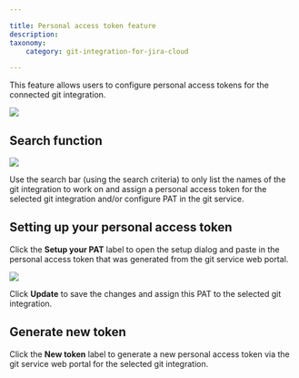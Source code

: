```yaml
---

title: Personal access token feature
description:
taxonomy:
    category: git-integration-for-jira-cloud

---
```

This feature allows users to configure personal access tokens for the connected git integration.

![](https://bigbrassband.atlassian.net/wiki/download/thumbnails/1739948039/gitcloud-user-settings-pat-feature.png?version=1&modificationDate=1623726472615&cacheVersion=1&api=v2&width=557&height=220)

## Search function

![](https://bigbrassband.atlassian.net/wiki/download/thumbnails/1739948039/gitcloud-user-settings-def-repo-search.png?version=1&modificationDate=1623726472634&cacheVersion=1&api=v2&width=340&height=48)

Use the search bar (using the search criteria) to only list the names of the git integration to work on and assign a personal access token for the selected git integration and/or configure PAT in the git service.

## Setting up your personal access token

Click the **Setup your PAT** label to open the setup dialog and paste in the personal access token that was generated from the git service web portal.

![](https://bigbrassband.atlassian.net/wiki/download/thumbnails/1739948039/gitcloud-user-settings-pat-feature-cfg-dlg.png?version=1&modificationDate=1623726472651&cacheVersion=1&api=v2&width=442&height=312)

Click **Update** to save the changes and assign this PAT to the selected git integration.

## Generate new token

Click the **New token** label to generate a new personal access token via the git service web portal for the selected git integration.